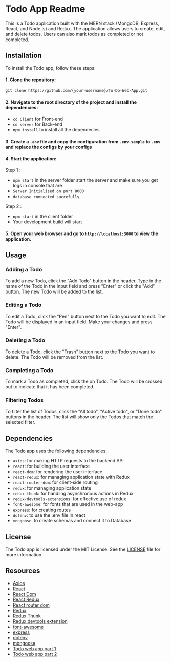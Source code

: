 # Todo App Readme

This is a Todo application built with the MERN stack (MongoDB, Express, React, and Node.js) and Redux. The application allows users to create, edit, and delete todos. Users can also mark todos as completed or not completed. 

## Installation

To install the Todo app, follow these steps:

#### 1. Clone the repository: 

`git clone https://github.com/{your-username}/To-Do-Web-App.git`


#### 2. Navigate to the root directory of the project and install the dependencies:

- `cd Client` for Front-end
- `cd server` for Back-end
- `npm install` to install all the dependecies

#### 3. Create a `.env` file and copy the configuration from `.env.sample` to `.env` and replace the configs by your configs

#### 4. Start the application:

Step 1 :
- `npm start` in the server folder
start the server and make sure you get logs in console that are 
- `Server Initialised on port 8000`
- `database connected succefully`

Step 2 :
- `npm start` in the client folder
- Your development build will start

#### 5. Open your web browser and go to `http://localhost:3000` to view the application.


## Usage

### Adding a Todo

To add a new Todo, click the "Add Todo" button in the header. Type in the name of the Todo in the input field and press "Enter" or click the "Add" button. The new Todo will be added to the list.

### Editing a Todo

To edit a Todo, click the "Pen" button next to the Todo you want to edit. The Todo will be displayed in an input field. Make your changes and press "Enter".

### Deleting a Todo

To delete a Todo, click the "Trash" button next to the Todo you want to delete. The Todo will be removed from the list.

### Completing a Todo

To mark a Todo as completed, click the on Todo. The Todo will be crossed out to indicate that it has been completed.

### Filtering Todos

To filter the list of Todos, click the "All todo", "Active todo", or "Done todo" buttons in the header. The list will show only the Todos that match the selected filter.

## Dependencies

The Todo app uses the following dependencies:

- `axios`: for making HTTP requests to the backend API
- `react`: for building the user interface
- `react-dom`: for rendering the user interface
- `react-redux`: for managing application state with Redux
- `react-router-dom`: for client-side routing
- `redux`: for managing application state
- `redux-thunk`: for handling asynchronous actions in Redux
- `redux-devtools-extensions`: for effective use of redux
- `font-awesome`: for fonts that are used in the web-app
- `express`: for creating routes
- `dotenv`: to use the .env file in react
- `mongoose`: to create schemas and connect it to Database 

## License

The Todo app is licensed under the MIT License. See the [LICENSE](https://github.com/himanshu1221/To-Do-Web-App/blob/master/LICENSE.md) file for more information.

## Resources
- [Axios](https://axios-http.com/docs/intro)
- [React](https://create-react-app.dev/)
- [React Dom](https://legacy.reactjs.org/docs/react-dom.html)
- [React Redux](https://react-redux.js.org/introduction/getting-started)
- [React router dom](https://reactrouter.com/en/main/start/overview)
- [Redux](https://redux.js.org/introduction/getting-started)
- [Redux Thunk](https://redux.js.org/usage/writing-logic-thunks)
- [Redux devtools extension](https://chrome.google.com/webstore/detail/redux-devtools/lmhkpmbekcpmknklioeibfkpmmfibljd?hl=en)
- [font-awesome](https://fontawesome.com/docs)
- [express](https://expressjs.com/en/guide/routing.html)
- [dotenv](https://www.npmjs.com/package/dotenv)
- [mongoose](https://mongoosejs.com/docs/guide.html)
- [Todo web app part 1](https://youtu.be/0UJ8TPg1yiE)
- [Todo web app part 2](https://youtu.be/CG_nh3vJ1Yo)
